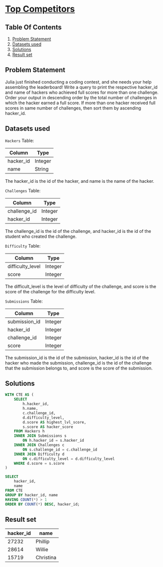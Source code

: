 # [Top Competitors](https://www.hackerrank.com/challenges/full-score/)

## Table Of Contents
1. [Problem Statement]()
2. [Datasets used]()
3. [Solutions]()
4. [Result set]()

## Problem Statement

Julia just finished conducting a coding contest, and she needs your help assembling the leaderboard! Write a query to print the respective hacker_id and name of hackers who achieved full scores for more than one challenge. Order your output in descending order by the total number of challenges in which the hacker earned a full score. If more than one hacker received full scores in same number of challenges, then sort them by ascending hacker_id.

## Datasets used

```Hackers``` Table:

| Column    | Type    |
| --------- | ------- |
| hacker_id | Integer |
| name      | String  |

The hacker_id is the id of the hacker, and name is the name of the hacker.

```Challenges``` Table:

| Column       | Type    |
| ------------ | ------- |
| challenge_id | Integer |
| hacker_id    | Integer |

The challenge_id is the id of the challenge, and hacker_id is the id of the student who created the challenge.

```Difficulty``` Table:

| Column           | Type    |
| ---------------- | ------- |
| difficulty_level | Integer |
| score            | Integer |

The difficult_level is the level of difficulty of the challenge, and score is the score of the challenge for the difficulty level.

```Submissions``` Table:

| Column        | Type    |
| ------------- | ------- |
| submission_id | Integer |
| hacker_id     | Integer |
| challenge_id  | Integer |
| score         | Integer |

The submission_id is the id of the submission, hacker_id is the id of the hacker who made the submission, challenge_id is the id of the challenge that the submission belongs to, and score is the score of the submission.

## Solutions

```sql
WITH CTE AS (
    SELECT
        h.hacker_id,
        h.name,
        c.challenge_id,
        d.difficulty_level,
        d.score AS highest_lvl_score,
        s.score AS hacker_score
    FROM Hackers h
    INNER JOIN Submissions s
        ON h.hacker_id = s.hacker_id
    INNER JOIN Challenges c
        ON s.challenge_id = c.challenge_id
    INNER JOIN Difficulty d
        ON c.difficulty_level = d.difficulty_level
    WHERE d.score = s.score
)

SELECT
    hacker_id,
    name
FROM CTE
GROUP BY hacker_id, name
HAVING COUNT(*) > 1
ORDER BY COUNT(*) DESC, hacker_id;
```

## Result set

| hacker_id | name      |
| --------- | --------- |
| 27232     | Phillip   |
| 28614     | Willie    |
| 15719     | Christina |